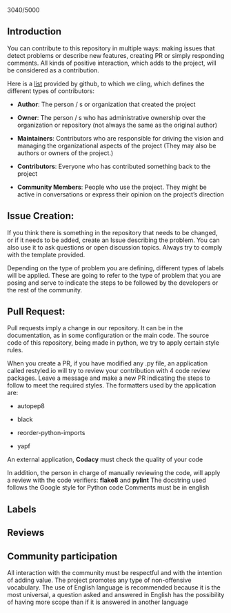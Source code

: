 
3040/5000
## Introduction

You can contribute to this repository in multiple ways: making issues that detect problems or describe new features, creating PR or simply responding comments.
All kinds of positive interaction, which adds to the project, will be considered as a contribution.

Here is a [list][1] provided by github, to which we cling, which defines the different types of contributors:

- **Author**: The person / s or organization that created the project

- **Owner**: The person / s who has administrative ownership over the organization or repository (not always the same as the original author)

 - **Maintainers**: Contributors who are responsible for driving the vision and managing the organizational aspects of the project (They may also be authors or owners of the project.)

 - **Contributors**: Everyone who has contributed something back to the project

 - **Community Members**: People who use the project. They might be active in conversations or express their opinion on the project’s direction

## Issue Creation:

If you think there is something in the repository that needs to be changed, or if it needs to be added, create an Issue describing the problem.
You can also use it to ask questions or open discussion topics.
Always try to comply with the template provided.

Depending on the type of problem you are defining, different types of labels will be applied. These are going to refer to the type of problem that you are posing and serve to indicate the steps to be followed by the developers or the rest of the community.

## Pull Request:

Pull requests imply a change in our repository. It can be in the documentation, as in some configuration or the main code. The source code of this repository, being made in python, we try to apply certain style rules.

When you create a PR, if you have modified any .py file, an application called restyled.io will try to review your contribution with 4 code review packages. Leave a message and make a new PR indicating the steps to follow to meet the required styles.
The formatters used by the application are:

- autopep8

- black

- reorder-python-imports

- yapf

An external application, **Codacy** must check the quality of your code

In addition, the person in charge of manually reviewing the code, will apply a review with the code verifiers: **flake8** and **pylint**
The docstring used follows the Google style for Python code
Comments must be in english

## Labels

## Reviews

## Community participation

All interaction with the community must be respectful and with the intention of adding value. The project promotes any type of non-offensive vocabulary. The use of English language is recommended because it is the most universal, a question asked and answered in English has the possibility of having more scope than if it is answered in another language



[1]: https://opensource.guide/how-to-contribute/#anatomy-of-an-open-source-project
